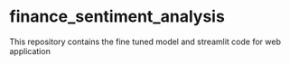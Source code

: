 # finance_sentiment_analysis
This repository contains the fine tuned model and streamlit code for web application
